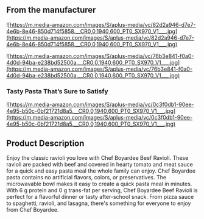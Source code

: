 ## **From the manufacturer**

![https://m.media-amazon.com/images/S/aplus-media/vc/82d2a946-d7e7-4e6b-8e46-850d714f5858.__CR0,0,1940,600_PT0_SX970_V1___.jpg](https://m.media-amazon.com/images/S/aplus-media/vc/82d2a946-d7e7-4e6b-8e46-850d714f5858.__CR0,0,1940,600_PT0_SX970_V1___.jpg)

![https://m.media-amazon.com/images/S/aplus-media/vc/76b3e841-f0a0-4d0d-94ba-e238bd52500a.__CR0,0,1940,600_PT0_SX970_V1___.jpg](https://m.media-amazon.com/images/S/aplus-media/vc/76b3e841-f0a0-4d0d-94ba-e238bd52500a.__CR0,0,1940,600_PT0_SX970_V1___.jpg)

### **Tasty Pasta That’s Sure to Satisfy**

![https://m.media-amazon.com/images/S/aplus-media/vc/0c3f0db1-90ee-4e95-b50c-0bf21721d8a5.__CR0,0,1940,600_PT0_SX970_V1___.jpg](https://m.media-amazon.com/images/S/aplus-media/vc/0c3f0db1-90ee-4e95-b50c-0bf21721d8a5.__CR0,0,1940,600_PT0_SX970_V1___.jpg)

## **Product Description**

Enjoy the classic ravioli you love with Chef Boyardee Beef Ravioli. These ravioli are packed with beef and covered in hearty tomato and meat sauce for a quick and easy pasta meal the whole family can enjoy. Chef Boyardee pasta contains no artificial flavors, colors, or preservatives. The microwavable bowl makes it easy to create a quick pasta meal in minutes. With 6 g protein and 0 g trans-fat per serving, Chef Boyardee Beef Ravioli is perfect for a flavorful dinner or tasty after-school snack. From pizza sauce to spaghetti, ravioli, and lasagna, there's something for everyone to enjoy from Chef Boyardee.
